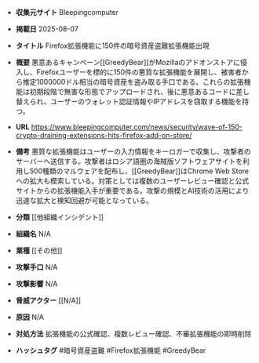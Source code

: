 - **収集元サイト**
Bleepingcomputer

- **掲載日**
2025-08-07

- **タイトル**
Firefox拡張機能に150件の暗号資産盗難拡張機能出現

- **概要**
悪意あるキャンペーン[[GreedyBear]]がMozillaのアドオンストアに侵入し、Firefoxユーザーを標的に150件の悪質な拡張機能を展開し、被害者から推定1000000ドル相当の暗号資産を盗み取る手口である。これらの拡張機能は初期段階で無害な形態でアップロードされ、後に悪意あるコードに差し替えられ、ユーザーのウォレット認証情報やIPアドレスを窃取する機能を持つ。

- **URL**
https://www.bleepingcomputer.com/news/security/wave-of-150-crypto-draining-extensions-hits-firefox-add-on-store/

- **備考**
悪質な拡張機能はユーザーの入力情報をキーロガーで収集し、攻撃者のサーバーへ送信する。攻撃者はロシア語圏の海賊版ソフトウェアサイトを利用し500種類のマルウェアを配布し、[[GreedyBear]]はChrome Web Storeへの拡大も模索している。対策としては複数のユーザーレビュー確認と公式サイトからの拡張機能入手が重要である。攻撃の規模とAI技術の活用により迅速な拡大と検知回避が可能となっている。

- **分類**
[[他組織インシデント]]

- **組織名**
N/A

- **業種**
[[その他]]

- **攻撃手口**
N/A

- **攻撃影響**
N/A

- **脅威アクター**
[[N/A]]

- **原因**
N/A

- **対処方法**
拡張機能の公式確認、複数レビュー確認、不審拡張機能の即時削除

- **ハッシュタグ**
#暗号資産盗難 #Firefox拡張機能 #GreedyBear
